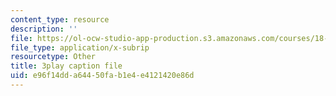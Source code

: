 ```yaml
---
content_type: resource
description: ''
file: https://ol-ocw-studio-app-production.s3.amazonaws.com/courses/18-03-differential-equations-spring-2010/e96f14dda64450fab1e4e4121420e86d_LbKKzMag5Rc.vtt
file_type: application/x-subrip
resourcetype: Other
title: 3play caption file
uid: e96f14dd-a644-50fa-b1e4-e4121420e86d
---
```

